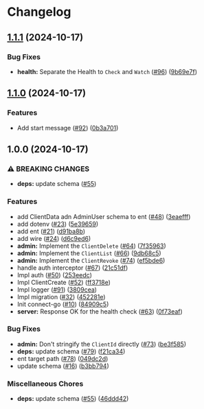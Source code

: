 # Changelog

## [1.1.1](https://github.com/halcyon-org/kizuna/compare/v1.1.0...v1.1.1) (2024-10-17)


### Bug Fixes

* **health:** Separate the Health to `Check` and `Watch` ([#96](https://github.com/halcyon-org/kizuna/issues/96)) ([9b69e7f](https://github.com/halcyon-org/kizuna/commit/9b69e7f037e6f6be897ee61865cad558180237ca))

## [1.1.0](https://github.com/halcyon-org/kizuna/compare/v1.0.0...v1.1.0) (2024-10-17)


### Features

* Add start message ([#92](https://github.com/halcyon-org/kizuna/issues/92)) ([0b3a701](https://github.com/halcyon-org/kizuna/commit/0b3a7018f1732b2bf3af3757741b6223460cb508))

## 1.0.0 (2024-10-17)


### ⚠ BREAKING CHANGES

* **deps:** update schema ([#55](https://github.com/halcyon-org/kizuna/issues/55))

### Features

* add ClientData adn AdminUser schema to ent ([#48](https://github.com/halcyon-org/kizuna/issues/48)) ([3eaefff](https://github.com/halcyon-org/kizuna/commit/3eaefffbf8e9cb55f54096b46ac9cfafd185839a))
* add dotenv ([#23](https://github.com/halcyon-org/kizuna/issues/23)) ([5e39659](https://github.com/halcyon-org/kizuna/commit/5e39659c069537e0889827e1248a95f1a8e48c72))
* add ent ([#21](https://github.com/halcyon-org/kizuna/issues/21)) ([d91ba8b](https://github.com/halcyon-org/kizuna/commit/d91ba8bb647014fe47ab481a1ed8bce62758b77c))
* add wire ([#24](https://github.com/halcyon-org/kizuna/issues/24)) ([d6c9ed6](https://github.com/halcyon-org/kizuna/commit/d6c9ed6c5e8fd0ffec0182352ac8ec83b11ee6f1))
* **admin:** Implement the `ClientDelete` ([#64](https://github.com/halcyon-org/kizuna/issues/64)) ([7f35963](https://github.com/halcyon-org/kizuna/commit/7f35963ef2ff79ee5a2bd09400ff74eccd47d309))
* **admin:** Implement the `ClientList` ([#66](https://github.com/halcyon-org/kizuna/issues/66)) ([9db68c5](https://github.com/halcyon-org/kizuna/commit/9db68c55aac02fd16985c359f6ce658d1bbda886))
* **admin:** Implement the `ClientRevoke` ([#74](https://github.com/halcyon-org/kizuna/issues/74)) ([ef5bde6](https://github.com/halcyon-org/kizuna/commit/ef5bde6de3c0d64f9dee4e7120db85597df5c844))
* handle auth interceptor ([#67](https://github.com/halcyon-org/kizuna/issues/67)) ([21c51df](https://github.com/halcyon-org/kizuna/commit/21c51dfb64e960bf02e5c441b79f0589d612387f))
* Impl auth ([#50](https://github.com/halcyon-org/kizuna/issues/50)) ([253eedc](https://github.com/halcyon-org/kizuna/commit/253eedce195d4b8ebb5037df8f6122074234a9f1))
* Impl ClientCreate ([#52](https://github.com/halcyon-org/kizuna/issues/52)) ([ff3718e](https://github.com/halcyon-org/kizuna/commit/ff3718ebcc605a99f6d4dac716c4dcfa4b1f1764))
* Impl logger ([#91](https://github.com/halcyon-org/kizuna/issues/91)) ([3809cea](https://github.com/halcyon-org/kizuna/commit/3809cea859f402fa0b26976a8462cab0254c75c2))
* Impl migration ([#32](https://github.com/halcyon-org/kizuna/issues/32)) ([452281e](https://github.com/halcyon-org/kizuna/commit/452281eebbf5c082f9b109c845b43ca6eea196a1))
* Init connect-go ([#10](https://github.com/halcyon-org/kizuna/issues/10)) ([84909c5](https://github.com/halcyon-org/kizuna/commit/84909c5027dbed1a3d5908a7809b058a60a3eae7))
* **server:** Response OK for the health check ([#63](https://github.com/halcyon-org/kizuna/issues/63)) ([0f73eaf](https://github.com/halcyon-org/kizuna/commit/0f73eaf5ef1a65840d80041ba5fb9b2551bc8e7a))


### Bug Fixes

* **admin:** Don't stringify the `ClientId` directly ([#73](https://github.com/halcyon-org/kizuna/issues/73)) ([be3f585](https://github.com/halcyon-org/kizuna/commit/be3f585238b4f55d23e1d97fbba2f18b922672f3))
* **deps:** update schema ([#79](https://github.com/halcyon-org/kizuna/issues/79)) ([f21ca34](https://github.com/halcyon-org/kizuna/commit/f21ca3456fdb204c41c4aa979c8416d11dafafc2))
* ent target path ([#78](https://github.com/halcyon-org/kizuna/issues/78)) ([049dc2d](https://github.com/halcyon-org/kizuna/commit/049dc2d05ddcafb81e7ac9331503e6f65fabc596))
* update schema ([#16](https://github.com/halcyon-org/kizuna/issues/16)) ([b3bb794](https://github.com/halcyon-org/kizuna/commit/b3bb794436be0d9680061f40d362df955c1f690e))


### Miscellaneous Chores

* **deps:** update schema ([#55](https://github.com/halcyon-org/kizuna/issues/55)) ([46ddd42](https://github.com/halcyon-org/kizuna/commit/46ddd420d8b0262b66ae633d63381945efecd272))
